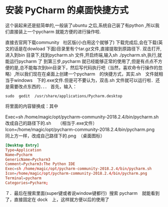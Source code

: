# 安装 PyCharm 的桌面快捷方式   


这个装起来还是挺简单的,一般装了ubuntu 之后,系统自己装了有python ,所以我们直接装上一个pycharm 就能方便的进行操作啦.

直接去官网下载community   社区版(小白用这个就够了)
下载完成后,会在下载(英文的话是在dowload 下面)目录里有个tar.gz文件,直接提取到原路径下.
双击打开,进入到bin 目录下,找到pycharm.sh 文件,开启终端,输入sh ./pycharm.sh,执行,就能运行pycharm 了
到第三步,pycharm 就已经能够正常的使用了,但是有点点不方便的是,总不能每次到bin目录下，然后写代码执行吧（当然，喜欢命令行操作的忽略）,所以我们现在在桌面上创建一个pycharm　的快捷方式，其实.sh　文件就相当于windows　下的.exe文件.但是可不要认为，双击.sh 文件就可以运行啦．还是需要改点东西的．．．
首先，输入：

```
sudo  gedit  /usr/share/applications/Pycharm.desktop  
```

将里面的内容替换成：其中

Exec=sh /home/magic/opt/pycharm-community-2018.2.4/bin/pycharm.sh　　　改成自己的路径下的.sh　　（相当于.exe文件）　
Icon=/home/magic/opt/pycharm-community-2018.2.4/bin/pycharm.png　　　同上方一样，改成自己路径下的.png　（桌面图标）

```conf
[Desktop Entry]
Type=Application
Name=Pycharm
GenericName=Pycharm3
Comment=Pycharm3:The Python IDE
Exec=sh /home/magic/opt/pycharm-community-2018.2.4/bin/pycharm.sh
Icon=/home/magic/opt/pycharm-community-2018.2.4/bin/pycharm.png
Terminal=pycharm
Categories=Pycharm;
```


７．最后在搜索里面(super键或者说window键都行)  搜索 pycharm　就能看到了，直接固定在 dock　上，这样就方便以后的使用了 
 
